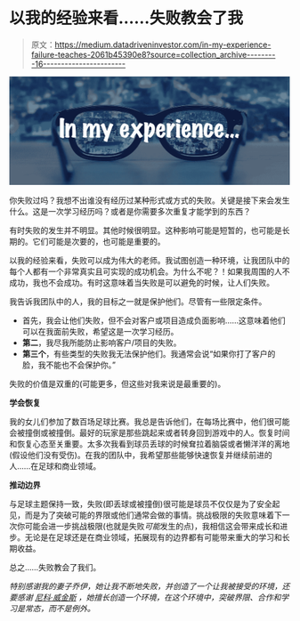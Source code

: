# 以我的经验来看……失败教会了我

> 原文：<https://medium.datadriveninvestor.com/in-my-experience-failure-teaches-2061b45390e8?source=collection_archive---------16----------------------->

![](img/d7731d16dc5db052ac51fb0348ab3485.png)

你失败过吗？我想不出谁没有经历过某种形式或方式的失败。关键是接下来会发生什么。这是一次学习经历吗？或者是你需要多次重复才能学到的东西？

有时失败的发生并不明显。其他时候很明显。这种影响可能是短暂的，也可能是长期的。它们可能是次要的，也可能是重要的。

以我的经验来看，失败可以成为伟大的老师。我试图创造一种环境，让我团队中的每个人都有一个非常真实且可实现的成功机会。为什么不呢？！如果我周围的人不成功，我也不会成功。有时这意味着当失败是可以避免的时候，让人们失败。

我告诉我团队中的人，我的目标之一就是保护他们。尽管有一些限定条件。

*   首先，我会让他们失败，但不会对客户或项目造成负面影响……这意味着他们可以在我面前失败，希望这是一次学习经历。
*   **第二**，我尽我所能防止影响客户/项目的失败。
*   **第三个**，有些类型的失败我无法保护他们。我通常会说“如果你打了客户的脸，我不能也不会保护你。”

失败的价值是双重的(可能更多，但这些对我来说是最重要的)。

**学会恢复**

我的女儿们参加了数百场足球比赛。我总是告诉他们，在每场比赛中，他们很可能会被撞倒或被撞倒。最好的玩家是那些跳起来或者转身回到游戏中的人。恢复时间和恢复心态至关重要。太多次我看到球员丢球的时候耷拉着脑袋或者懒洋洋的离地(假设他们没有受伤)。在我的团队中，我希望那些能够快速恢复并继续前进的人……在足球和商业领域。

**推动边界**

与足球主题保持一致，失败(即丢球或被撞倒)很可能是球员不仅仅是为了安全起见，而是为了突破可能的界限或他们通常会做的事情。挑战极限的失败意味着下一次你可能会进一步挑战极限(也就是失败*可能*发生的点)，我相信这会带来成长和进步。无论是在足球还是在商业领域，拓展现有的边界都有可能带来重大的学习和长期收益。

总之……失败教会了我们。

*特别感谢我的妻子乔伊，她让我不断地失败，并创造了一个让我被接受的环境，还要感谢* [*尼科·威金斯*](https://www.linkedin.com/in/nico-wiggins-227a1181/) *，她擅长创造一个环境，在这个环境中，突破界限、合作和学习是常态，而不是例外。*